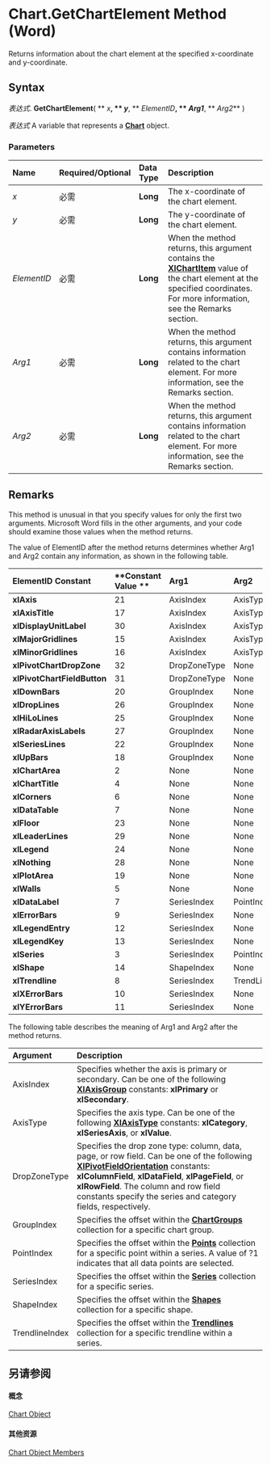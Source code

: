 
# Chart.GetChartElement Method (Word)

Returns information about the chart element at the specified x-coordinate and y-coordinate. 


## Syntax

 _表达式_. **GetChartElement**( ** _x_**, ** _y_**, ** _ElementID_**, ** _Arg1_**, ** _Arg2_** )

 _表达式_ A variable that represents a **[Chart](366a825e-0daf-dbb7-b6f2-e7ce1a5ee2ef.md)** object.


### Parameters



|**Name**|**Required/Optional**|**Data Type**|**Description**|
|:-----|:-----|:-----|:-----|
| _x_|必需|**Long**|The x-coordinate of the chart element.|
| _y_|必需|**Long**|The y-coordinate of the chart element.|
| _ElementID_|必需|**Long**|When the method returns, this argument contains the  **[XlChartItem](66a4e750-6edf-18e9-ba02-72913796954b.md)** value of the chart element at the specified coordinates. For more information, see the Remarks section.|
| _Arg1_|必需|**Long**|When the method returns, this argument contains information related to the chart element. For more information, see the Remarks section.|
| _Arg2_|必需|**Long**|When the method returns, this argument contains information related to the chart element. For more information, see the Remarks section.|

## Remarks

This method is unusual in that you specify values for only the first two arguments. Microsoft Word fills in the other arguments, and your code should examine those values when the method returns.

The value of ElementID after the method returns determines whether Arg1 and Arg2 contain any information, as shown in the following table.



|**ElementID Constant**|**Constant Value **|**Arg1**|**Arg2**|
|:-----|:-----|:-----|:-----|
|**xlAxis**|21|AxisIndex|AxisType|
|**xlAxisTitle**|17|AxisIndex|AxisType|
|**xlDisplayUnitLabel**|30|AxisIndex|AxisType|
|**xlMajorGridlines**|15|AxisIndex|AxisType|
|**xlMinorGridlines**|16|AxisIndex|AxisType|
|**xlPivotChartDropZone**|32|DropZoneType|None|
|**xlPivotChartFieldButton**|31|DropZoneType|None|
|**xlDownBars**|20|GroupIndex|None|
|**xlDropLines**|26|GroupIndex|None|
|**xlHiLoLines**|25|GroupIndex|None|
|**xlRadarAxisLabels**|27|GroupIndex|None|
|**xlSeriesLines**|22|GroupIndex|None|
|**xlUpBars**|18|GroupIndex|None|
|**xlChartArea**|2|None|None|
|**xlChartTitle**|4|None|None|
|**xlCorners**|6|None|None|
|**xlDataTable**|7|None|None|
|**xlFloor**|23|None|None|
|**xlLeaderLines**|29|None|None|
|**xlLegend**|24|None|None|
|**xlNothing**|28|None|None|
|**xlPlotArea**|19|None|None|
|**xlWalls**|5|None|None|
|**xlDataLabel**|7|SeriesIndex|PointIndex|
|**xlErrorBars**|9|SeriesIndex|None|
|**xlLegendEntry**|12|SeriesIndex|None|
|**xlLegendKey**|13|SeriesIndex|None|
|**xlSeries**|3|SeriesIndex|PointIndex|
|**xlShape**|14|ShapeIndex|None|
|**xlTrendline**|8|SeriesIndex|TrendLineIndex|
|**xlXErrorBars**|10|SeriesIndex|None|
|**xlYErrorBars**|11|SeriesIndex|None|
The following table describes the meaning of Arg1 and Arg2 after the method returns.



|**Argument**|**Description**|
|:-----|:-----|
|AxisIndex|Specifies whether the axis is primary or secondary. Can be one of the following  **[XlAxisGroup](ed3ff1ce-28de-165d-bbfa-f3d770f32522.md)** constants: **xlPrimary** or **xlSecondary**.|
|AxisType|Specifies the axis type. Can be one of the following  **[XlAxisType](f02ed77e-8315-f318-ded2-751bc72d19fc.md)** constants: **xlCategory**, **xlSeriesAxis**, or **xlValue**.|
|DropZoneType|Specifies the drop zone type: column, data, page, or row field. Can be one of the following  **[XlPivotFieldOrientation](22557bfb-06e0-b481-691d-79ddd2793e52.md)** constants: **xlColumnField**, **xlDataField**, **xlPageField**, or **xlRowField**. The column and row field constants specify the series and category fields, respectively.|
|GroupIndex|Specifies the offset within the  **[ChartGroups](37136fbd-8740-c817-9666-993bc5d4c847.md)** collection for a specific chart group.|
|PointIndex|Specifies the offset within the  **[Points](d0adc45a-7b31-a25e-d96f-f2a098702501.md)** collection for a specific point within a series. A value of ?1 indicates that all data points are selected.|
|SeriesIndex|Specifies the offset within the  **[Series](212c323f-8acb-2ba7-1359-ab0f43268e77.md)** collection for a specific series.|
|ShapeIndex|Specifies the offset within the  **[Shapes](0907eed3-886e-8e73-0e5e-71f4b37ddd5b.md)** collection for a specific shape.|
|TrendlineIndex|Specifies the offset within the  **[Trendlines](06c20a75-4afc-03f5-1eec-eee1559d3f52.md)** collection for a specific trendline within a series.|

## 另请参阅


#### 概念


[Chart Object](366a825e-0daf-dbb7-b6f2-e7ce1a5ee2ef.md)
#### 其他资源


[Chart Object Members](http://msdn.microsoft.com/library/8abcbb92-781d-5a42-f395-526cdb3f754e%28Office.15%29.aspx)